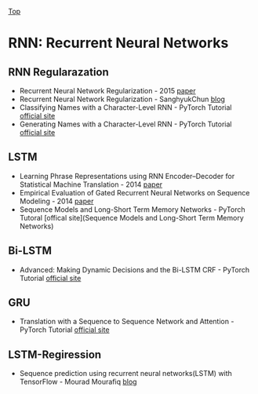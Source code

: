[Top](index.md)

# RNN: Recurrent Neural Networks

## RNN Regularazation

* Recurrent Neural Network Regularization - 2015 [paper](https://arxiv.org/abs/1409.2329)
* Recurrent Neural Network Regularization - SanghyukChun [blog](http://sanghyukchun.github.io/89/)
* Classifying Names with a Character-Level RNN - PyTorch Tutorial [official site](http://pytorch.org/tutorials/intermediate/char_rnn_classification_tutorial.html)
* Generating Names with a Character-Level RNN - PyTorch Tutorial [official site](http://pytorch.org/tutorials/intermediate/char_rnn_generation_tutorial.html)


## LSTM

* Learning Phrase Representations using RNN Encoder–Decoder for Statistical Machine Translation - 2014 [paper](https://arxiv.org/abs/1406.1078)
* Empirical Evaluation of Gated Recurrent Neural Networks on Sequence Modeling - 2014 [paper](http://pdfs.semanticscholar.org/2d9e/3f53fcdb548b0b3c4d4efb197f164fe0c381.pdf)
* Sequence Models and Long-Short Term Memory Networks - PyTorch Tutoral [offical site](Sequence Models and Long-Short Term Memory Networks)

## Bi-LSTM

* Advanced: Making Dynamic Decisions and the Bi-LSTM CRF - PyTorch Tutorial [official site](http://pytorch.org/tutorials/beginner/nlp/advanced_tutorial.html)

## GRU

* Translation with a Sequence to Sequence Network and Attention - PyTorch Tutorial [official site](http://pytorch.org/tutorials/intermediate/seq2seq_translation_tutorial.html)

## LSTM-Regiression

* Sequence prediction using recurrent neural networks(LSTM) with TensorFlow - Mourad Mourafiq [blog](http://mourafiq.com/2016/05/15/predicting-sequences-using-rnn-in-tensorflow.html)